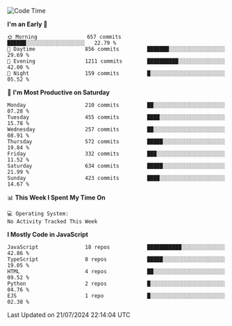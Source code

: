 <!--START_SECTION:waka-->
![Code Time](http://img.shields.io/badge/Code%20Time-3%2C336%20hrs%2031%20mins-blue)

**I'm an Early 🐤** 

```text
🌞 Morning                657 commits         ██████░░░░░░░░░░░░░░░░░░░   22.79 % 
🌆 Daytime                856 commits         ███████░░░░░░░░░░░░░░░░░░   29.69 % 
🌃 Evening                1211 commits        ██████████░░░░░░░░░░░░░░░   42.00 % 
🌙 Night                  159 commits         █░░░░░░░░░░░░░░░░░░░░░░░░   05.52 % 
```
📅 **I'm Most Productive on Saturday** 

```text
Monday                   210 commits         ██░░░░░░░░░░░░░░░░░░░░░░░   07.28 % 
Tuesday                  455 commits         ████░░░░░░░░░░░░░░░░░░░░░   15.78 % 
Wednesday                257 commits         ██░░░░░░░░░░░░░░░░░░░░░░░   08.91 % 
Thursday                 572 commits         █████░░░░░░░░░░░░░░░░░░░░   19.84 % 
Friday                   332 commits         ███░░░░░░░░░░░░░░░░░░░░░░   11.52 % 
Saturday                 634 commits         █████░░░░░░░░░░░░░░░░░░░░   21.99 % 
Sunday                   423 commits         ████░░░░░░░░░░░░░░░░░░░░░   14.67 % 
```


📊 **This Week I Spent My Time On** 

```text
💻 Operating System: 
No Activity Tracked This Week
```

**I Mostly Code in JavaScript** 

```text
JavaScript               18 repos            ███████████░░░░░░░░░░░░░░   42.86 % 
TypeScript               8 repos             █████░░░░░░░░░░░░░░░░░░░░   19.05 % 
HTML                     4 repos             ██░░░░░░░░░░░░░░░░░░░░░░░   09.52 % 
Python                   2 repos             █░░░░░░░░░░░░░░░░░░░░░░░░   04.76 % 
EJS                      1 repo              █░░░░░░░░░░░░░░░░░░░░░░░░   02.38 % 
```




 Last Updated on 21/07/2024 22:14:04 UTC
<!--END_SECTION:waka-->

<!--
**likaiqiang/likaiqiang** is a ✨ _special_ ✨ repository because its `README.md` (this file) appears on your GitHub profile.

Here are some ideas to get you started:

- 🔭 I’m currently working on ...
- 🌱 I’m currently learning ...
- 👯 I’m looking to collaborate on ...
- 🤔 I’m looking for help with ...
- 💬 Ask me about ...
- 📫 How to reach me: ...
- 😄 Pronouns: ...
- ⚡ Fun fact: ...
-->
